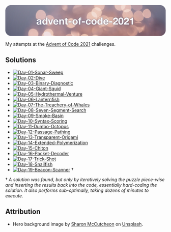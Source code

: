 ![advent-of-code-2021](./advent-of-code-2021-hero.png)

My attempts at the [Advent of Code 2021](https://adventofcode.com/2021) challenges.

## Solutions

* [![Day-01-Sonar-Sweep](https://github.com/leifgehrmann/advent-of-code-2021/actions/workflows/Day-01.yml/badge.svg?branch=main)](https://github.com/leifgehrmann/advent-of-code-2021/actions/workflows/Day-01.yml?query=branch%3Amain)
* [![Day-02-Dive](https://github.com/leifgehrmann/advent-of-code-2021/actions/workflows/Day-02.yml/badge.svg?branch=main)](https://github.com/leifgehrmann/advent-of-code-2021/actions/workflows/Day-02.yml?query=branch%3Amain)
* [![Day-03-Binary-Diagnostic](https://github.com/leifgehrmann/advent-of-code-2021/actions/workflows/Day-03.yml/badge.svg?branch=main)](https://github.com/leifgehrmann/advent-of-code-2021/actions/workflows/Day-03.yml?query=branch%3Amain)
* [![Day-04-Giant-Squid](https://github.com/leifgehrmann/advent-of-code-2021/actions/workflows/Day-04.yml/badge.svg?branch=main)](https://github.com/leifgehrmann/advent-of-code-2021/actions/workflows/Day-04.yml?query=branch%3Amain)
* [![Day-05-Hydrothermal-Venture](https://github.com/leifgehrmann/advent-of-code-2021/actions/workflows/Day-05.yml/badge.svg?branch=main)](https://github.com/leifgehrmann/advent-of-code-2021/actions/workflows/Day-05.yml?query=branch%3Amain)
* [![Day-06-Lanternfish](https://github.com/leifgehrmann/advent-of-code-2021/actions/workflows/Day-06.yml/badge.svg?branch=main)](https://github.com/leifgehrmann/advent-of-code-2021/actions/workflows/Day-06.yml?query=branch%3Amain)
* [![Day-07-The-Treachery-of-Whales](https://github.com/leifgehrmann/advent-of-code-2021/actions/workflows/Day-07.yml/badge.svg?branch=main)](https://github.com/leifgehrmann/advent-of-code-2021/actions/workflows/Day-07.yml?query=branch%3Amain)
* [![Day-08-Seven-Segment-Search](https://github.com/leifgehrmann/advent-of-code-2021/actions/workflows/Day-08.yml/badge.svg?branch=main)](https://github.com/leifgehrmann/advent-of-code-2021/actions/workflows/Day-08.yml?query=branch%3Amain)
* [![Day-09-Smoke-Basin](https://github.com/leifgehrmann/advent-of-code-2021/actions/workflows/Day-09.yml/badge.svg?branch=main)](https://github.com/leifgehrmann/advent-of-code-2021/actions/workflows/Day-09.yml?query=branch%3Amain)
* [![Day-10-Syntax-Scoring](https://github.com/leifgehrmann/advent-of-code-2021/actions/workflows/Day-10.yml/badge.svg?branch=main)](https://github.com/leifgehrmann/advent-of-code-2021/actions/workflows/Day-10.yml?query=branch%3Amain)
* [![Day-11-Dumbo-Octopus](https://github.com/leifgehrmann/advent-of-code-2021/actions/workflows/Day-11.yml/badge.svg?branch=main)](https://github.com/leifgehrmann/advent-of-code-2021/actions/workflows/Day-11.yml?query=branch%3Amain)
* [![Day-12-Passage-Pathing](https://github.com/leifgehrmann/advent-of-code-2021/actions/workflows/Day-12.yml/badge.svg?branch=main)](https://github.com/leifgehrmann/advent-of-code-2021/actions/workflows/Day-12.yml?query=branch%3Amain)
* [![Day-13-Transparent-Origami](https://github.com/leifgehrmann/advent-of-code-2021/actions/workflows/Day-13.yml/badge.svg?branch=main)](https://github.com/leifgehrmann/advent-of-code-2021/actions/workflows/Day-13.yml?query=branch%3Amain)
* [![Day-14-Extended-Polymerization](https://github.com/leifgehrmann/advent-of-code-2021/actions/workflows/Day-14.yml/badge.svg?branch=main)](https://github.com/leifgehrmann/advent-of-code-2021/actions/workflows/Day-14.yml?query=branch%3Amain)
* [![Day-15-Chiton](https://github.com/leifgehrmann/advent-of-code-2021/actions/workflows/Day-15.yml/badge.svg?branch=main)](https://github.com/leifgehrmann/advent-of-code-2021/actions/workflows/Day-15.yml?query=branch%3Amain)
* [![Day-16-Packet-Decoder](https://github.com/leifgehrmann/advent-of-code-2021/actions/workflows/Day-16.yml/badge.svg?branch=main)](https://github.com/leifgehrmann/advent-of-code-2021/actions/workflows/Day-16.yml?query=branch%3Amain)
* [![Day-17-Trick-Shot](https://github.com/leifgehrmann/advent-of-code-2021/actions/workflows/Day-17.yml/badge.svg?branch=main)](https://github.com/leifgehrmann/advent-of-code-2021/actions/workflows/Day-17.yml?query=branch%3Amain)
* [![Day-18-Snailfish](https://github.com/leifgehrmann/advent-of-code-2021/actions/workflows/Day-18.yml/badge.svg?branch=main)](https://github.com/leifgehrmann/advent-of-code-2021/actions/workflows/Day-18.yml?query=branch%3Amain)
* [![Day-19-Beacon-Scanner](https://github.com/leifgehrmann/advent-of-code-2021/actions/workflows/Day-19.yml/badge.svg?branch=main)](https://github.com/leifgehrmann/advent-of-code-2021/actions/workflows/Day-19.yml?query=branch%3Amain) †

† _A solution was found, but only by iteratively solving the puzzle piece-wise and inserting the results back into the code, essentially hard-coding the solution. It also performs sub-optimally, taking dozens of minutes to execute._ 

## Attribution

* Hero background image by [Sharon McCutcheon](https://unsplash.com/photos/62vi3TG5EDg) on [Unsplash](https://unsplash.com/).
